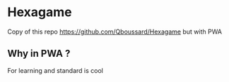 # Hexagame
Copy of this repo https://github.com/Qboussard/Hexagame but with PWA


## Why in PWA ?
For learning and standard is cool
